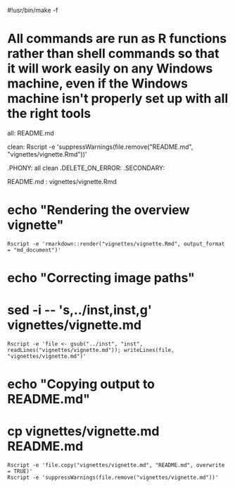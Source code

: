 #!usr/bin/make -f
# All commands are run as R functions rather than shell commands so that it will work easily on any Windows machine, even if the Windows machine isn't properly set up with all the right tools

all: README.md

clean:
	Rscript -e 'suppressWarnings(file.remove("README.md", "vignettes/vignette.Rmd"))'

.PHONY: all clean
.DELETE_ON_ERROR:
.SECONDARY:

README.md : vignettes/vignette.Rmd
#	echo "Rendering the overview vignette"
	Rscript -e 'rmarkdown::render("vignettes/vignette.Rmd", output_format = "md_document")'
#	echo "Correcting image paths"
#	sed -i -- 's,../inst,inst,g' vignettes/vignette.md
	Rscript -e 'file <- gsub("../inst", "inst", readLines("vignettes/vignette.md")); writeLines(file, "vignettes/vignette.md")'
#	echo "Copying output to README.md"
#	cp vignettes/vignette.md README.md
	Rscript -e 'file.copy("vignettes/vignette.md", "README.md", overwrite = TRUE)'
	Rscript -e 'suppressWarnings(file.remove("vignettes/vignette.md"))'
